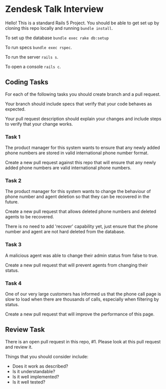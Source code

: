 # Zendesk Talk Interview

Hello! This is a standard Rails 5 Project. You should be able to get set up by cloning this repo locally and running `bundle install`.

To set up the database `bundle exec rake db:setup`

To run specs `bundle exec rspec`.

To run the server `rails s`.

To open a console `rails c`.

## Coding Tasks

For each of the following tasks you should create branch and a pull request.

Your branch should include specs that verify that your code behaves as expected.

Your pull request description should explain your changes and include steps to verify that your change works.

### Task 1

The product manager for this system wants to ensure that any newly added phone numbers are stored in valid international phone number format.

Create a new pull request against this repo that will ensure that any newly added phone numbers are valid international phone numbers.

### Task 2

The product manager for this system wants to change the behaviour of phone number and agent deletion so that they can be recovered in the future.

Create a new pull request that allows deleted phone numbers and deleted agents to be recovered.

There is no need to add 'recover' capability yet, just ensure that the phone number and agent are not hard deleted from the database.

### Task 3

A malicious agent was able to change their admin status from false to true.

Create a new pull request that will prevent agents from changing their status.

### Task 4

One of our very large customers has informed us that the phone call page is slow to load when there are thousands of calls, especially when filtering by status.

Create a new pull request that will improve the performance of this page.

## Review Task

There is an open pull request in this repo, #1. Please look at this pull request and review it.

Things that you should consider include:

* Does it work as described?
* Is it understandable?
* Is it well implemented?
* Is it well tested?
